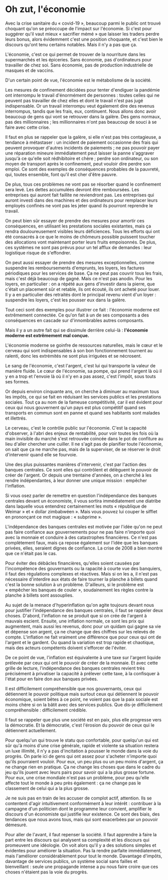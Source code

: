 Oh zut, l'économie
==================

Avec la crise sanitaire du « covid-19 », beaucoup parmi le public ont trouvé
choquant qu'on se préoccupe de l'impact sur l'économie. Si c'est pour
suggérer qu'il vaut mieux « sacrifier mémé » que laisser les traders perdre
leurs bonus, alors évidemment c'est une position choquante, et c'est bien le
discours qu'ont tenu certains notables. Mais il n'y a pas que ça.

L'économie, c'est ce qui permet de trouver de la nourriture dans les
supermarchés et les épiceries. Sans économie, pas d'ordinateurs pour
travailler de chez soi. Sans économie, pas de production industrielle de
masques et de vaccins.

D'un certain point de vue, l'économie est le métabolisme de la société.

Les mesures de confinement décidées pour tenter d'endiguer la pandémie ont
interrompu le travail d'énormément de personnes : toutes celles qui ne
peuvent pas travailler de chez elles et dont le travail n'est pas jugé
indispensable. Or un travail interrompu veut également dire des revenus
interrompus, tandis que les frais, eux, continuent. Nous allons donc avoir
beaucoup de gens qui vont se retrouver dans la galère. Des gens normaux, pas
des millionnaires ; les millionnaires n'ont pas beaucoup de souci à se faire
avec cette crise.

Il faut en plus se rappeler que la galère, si elle n'est pas très
contagieuse, a tendance à métastaser : un incident de paiement occasionne
des frais qui peuvent provoquer d'autres incidents de paiements ; ne pas
pouvoir payer une réparation mineure immédiatement peut laisser la panne
s'aggraver jusqu'à ce qu'elle soit rédhibitoire et chère ; perdre son
ordinateur, ou son moyen de transport après le confinement, peut vouloir
dire perdre son emploi. Ce sont des exemples de conséquences probables de la
pauvreté, qui, toutes ensemble, font qu'il est cher d'être pauvre.

De plus, tous ces problèmes ne vont pas se résorber quand le confinement
sera levé. Les dettes accumulées devront être remboursées. Les entreprises
qui auront fait faillite ne reviendront pas. Les entreprises qui auront
investi dans des machines et des ordinateurs pour remplacer leurs employés
confinés ne vont pas les jeter quand ils pourront reprendre le travail.

On peut bien sûr essayer de prendre des mesures pour amortir ces
conséquences, en utilisant les prestations sociales existantes, mais ça
rendra douloureusement visibles leurs déficiences. Tous les efforts qui ont
été consacrés à ce que le moins de chômeurs possible puissent toucher des
allocations vont maintenant porter leurs fruits empoisonnés. De plus, ces
systèmes ne sont pas prévus pour un tel afflux de demandes : leur logistique
risque de s'effondrer.

On peut aussi essayer de prendre des mesures exceptionnelles, comme
suspendre les remboursements d'emprunts, les loyers, les factures
périodiques pour les services de base. Ça ne peut pas couvrir tous les
frais, mais c'est déjà beaucoup de gagné. Mais ce n'est pas anodin. Pour les
loyers, en particulier : on a répété aux gens d'investir dans la pierre, que
c'était un placement sûr et retable, ils ont écouté, ils ont acheté pour
louer. Il y a en particulier des retraités dont le principal revenu vient
d'un loyer : suspendre les loyers, c'est les pousser eux dans la galère.

Tout ceci sont des exemples pour illustrer ce fait : l'économie moderne est
extrêmement connectée. Ce qu'on fait à un de ses composants a des
conséquences en cascade sur d'innombrables autres composants.

Mais il y a un autre fait qui se dissimule derrière celui-là : **l'économie
moderne est extrêmement mal conçue.**

L'économie moderne se goinfre de ressources naturelles, mais le cœur et le
cerveau qui sont indispensables à son bon fonctionnement tournent au
ralenti, donc les extrémités ne sont plus irriguées et se nécrosent.

Le sang de l'économie, c'est l'argent, c'est lui qui transporte la valeur de
manière fluide. Le cœur de l'économie, sa pompe, qui prend l'argent là où il
y en a trop et l'envoie là où il n'y en a pas assez, c'est l'impôt, sous
touts ses formes.

Or depuis environ cinquante ans, on cherche à diminuer au maximum tous les
impôts, ce qui se fait en réduisant les services publics et les prestations
sociales. Tout ça au nom de la fameuse compétitivité, car il est évident
pour ceux qui nous gouvernent qu'un pays est plus compétitif quand ses
transports en commun sont en panne et quand ses habitants sont malades et
illettrés.

Le cerveau, c'est le contrôle public sur l'économie. C'est la capacité
d'observer, à l'abri des enjeux de rentabilité, pour voir toutes les fois où
la main invisible du marché s'est retrouvée coincée dans le pot de confiture
au lieu d'aller chercher une cuiller. Il ne s'agit pas de planifier toute
l'économie, on sait que ça ne marche pas, mais de la superviser, de se
réserver le droit d'intervenir quand elle se fourvoie.

Une des plus puissantes manières d'intervenir, c'est par l'action des
banques centrales. Ce sont elles qui contrôlent et délèguent le pouvoir de
créer de l'argent. Or depuis une trentaine d'années, on a cherché à les
rendre indépendantes, à leur donner une unique mission : empêcher
l'inflation.

Si vous osez parler de remettre en question l'indépendance des banques
centrales devant un économiste, il vous sortira immédiatement une diatribe
dans laquelle vous entendrez certainement les mots « république de Weimar »
et « dollar zimbabwéen ». Mais vous pouvez lui couper le sifflet en
prononçant ce mot magique : « subprime ».

L'indépendance des banques centrales est motivée par l'idée qu'on ne peut
pas faire confiance aux gouvernements pour ne pas faire n'importe quoi avec
la monnaie et conduire à des catastrophes financières. Ce n'est pas
complètement faux, mais ça repose également sur l'idée que les banques
privées, elles, seraient dignes de confiance. La crise de 2008 a bien montré
que ce n'était pas le cas.

Pour éviter des débâcles financières, qu'elles soient causées par
l'incompétence des gouvernants ou la rapacité à courte vue des banquiers, il
faut des régulations complexes et réactives. Mais si on les a, il n'est pas
nécessaire d'interdire aux états de faire tourner la planche à billets quand
c'est la bonne solution à un problème. D'ailleurs, si le problème est
« empêcher les banques de couler », soudainement les règles contre la
planche à billets sont assouplies.

Au sujet de la menace d'hyperinflation qu'on agite toujours devant nous pour
justifier l'indépendance des banques centrales, il faut se rappeler deux
choses. D'abord, l'inflation ne se produit que si on crée de l'argent à
mauvais escient. Ensuite, une inflation normale, ce sont les prix qui
augmentent, mais aussi les revenus, donc pour un quidam qui gagne sa vie et
dépense son argent, ça ne change que des chiffres sur les relevés de compte.
L'inflation ne fait vraiment une différence que pour ceux qui ont de
l'argent et le gardent. Ou quand la variation est trop rapide et chaotique,
mais des acteurs compétents doivent s'efforcer de l'éviter.

De ce point de vue, l'inflation est équivalente à une taxe sur l'argent
liquide prélevée par ceux qui ont le pouvoir de créer de la monnaie. Et avec
cette grille de lecture, l'indépendance des banques centrales revient très
précisément à privatiser la capacité à prélever cette taxe, à la confisquer
à l'état pour en faire don aux banques privées.

Il est difficilement compréhensible que nos gouvernants, ceux qui détiennent
le pouvoir politique mais surtout ceux qui détiennent le pouvoir économique,
soient bêtes à ce point, ne voient pas que la paix sociale est moins chère
si on la bâtit avec des services publics. Que dis-je difficilement
compréhensible : difficilement crédible.

Il faut se rappeler que plus une société est en paix, plus elle progresse
vers la démocratie. Et la démocratie, c'est l'érosion du pouvoir de ceux qui
le détiennent actuellement.

Pour quelqu'un qui trouve le statu quo confortable, pour quelqu'un qui est
sûr qu'à moins d'une crise générale, rapide et violente sa situation restera
un luxe illimité, il n'y a pas d'incitation à pousser le monde dans la voie
du progrès. On parle ici de gens qui ont assez pour s'acheter n'importe quoi
qu'ils pourraient vouloir. Pour eux, un peu plus ou un peu moins d'argent,
ça ne change rien en pratique. Ça ne change les choses que dans le cadre du
jeu qu'ils jouent avec leurs pairs pour savoir qui a la plus grosse fortune.
Pour eux, une crise mondiale n'est pas un problème, pour peu qu'elle affecte
tout le monde à peu près également : ça ne change pas le classement de celui
qui a la plus grosse.

Je ne suis pas en train de les accuser de complot actif, attention. Ils se
contentent d'agir intuitivement conformément à leur intérêt : contribuer à
la campagne d'un politicien dont le programme leur convient, amplifier le
discours d'un économiste qui justifie leur existence. Ce sont des biais, des
tendances que nous avons tous, mais qui sont exacerbées par un pouvoir
démesuré.

Pour aller de l'avant, il faut repenser la société. Il faut apprendre à
faire la part entre les discours qui analysent sa complexité et les discours
qui promeuvent une idéologie. On voit alors qu'il y a des solutions simples
et évidentes pour améliorer la situation. Pas la rendre parfaite
immédiatement, mais l'améliorer considérablement pour tout le monde.
Davantage d'impôts, davantage de services publics, un système social sans
failles et bienveillant : seule une propagande intense a pu nous faire
croire que ces choses n'étaient pas la voie du progrès.
